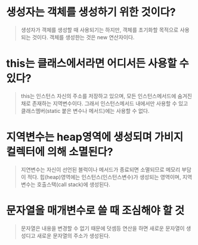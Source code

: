 # 생성자는 객체를 생성하기 위한 것이다?
> 생성자가 객체를 생성할 때 사용되기는 하지만, 객체를 초기화할 목적으로 사용되는 것이다. 객체를 생성한는 것은 new 연산자이다.

# this는 클래스에서라면 어디서든 사용할 수 있다?
> this는 인스턴스 자신의 주소를 저장하고 있으며, 모든 인스턴스메서드에 숨겨진 채로 존재하는 지역변수이다. 그래서 인스턴스메서드 내에서만 사용할 수 있고 클래스멤버(static 붙은 변수나 메서드)에는 사용할 수 없다.

# 지역변수는 heap영역에 생성되며 가비지 컬렉터에 의해 소멸된다?

> 지연변수는 자신이 선언된 블럭이나 메서드가 종료되면 소멸되므로 메모리 부담이 적다. 힙(heap)영역에는 인스턴스(인스턴스변수)가 생성되는 영역이며, 지역변수는 호출스택(call stack)에 생성된다.

# 문자열을 매개변수로 쓸 때 조심해야 할 것

> 문자열은 내용을 변경할 수 없기 때문에 덧셈등 연산을 하면 새로운 문자열이 생성디고 새로운 문자열의 주소가 생성된다.
